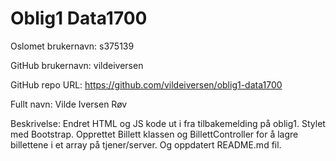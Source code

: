 # Oblig1 Data1700

Oslomet brukernavn: s375139

GitHub brukernavn: vildeiversen

GitHub repo URL: https://github.com/vildeiversen/oblig1-data1700

Fullt navn: Vilde Iversen Røv

Beskrivelse: Endret HTML og JS kode ut i fra tilbakemelding på oblig1. Stylet med Bootstrap. Opprettet Billett klassen og BillettController for å lagre billettene i et array på tjener/server. Og oppdatert README.md fil.
